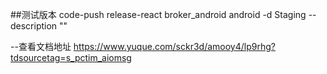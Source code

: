 ##测试版本
code-push release-react broker_android android -d Staging --description ""

--查看文档地址
https://www.yuque.com/sckr3d/amooy4/lp9rhg?tdsourcetag=s_pctim_aiomsg
